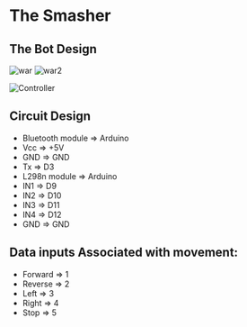# The Smasher


## The Bot Design
![war](https://raw.githubusercontent.com/Jegadit/WarMachine-RoboWar/master/img/war1.jpg)
![war2](https://raw.githubusercontent.com/Jegadit/WarMachine-RoboWar/master/img/war2.jpg)


![Controller](https://github.com/Jegadit/WarMachine-RoboWar/blob/master/circuiting/LM298.jpg)



## Circuit Design
- Bluetooth module        =>      Arduino
- Vcc                     =>      +5V
- GND                     =>      GND
- Tx                      =>      D3
- L298n module            =>      Arduino
- IN1                     =>      D9
- IN2                     =>      D10
- IN3                     =>      D11
- IN4                     =>      D12
- GND                     =>      GND



## Data inputs Associated with movement:
- Forward       =>      1
- Reverse       =>      2
- Left          =>      3
- Right         =>      4
- Stop          =>      5

